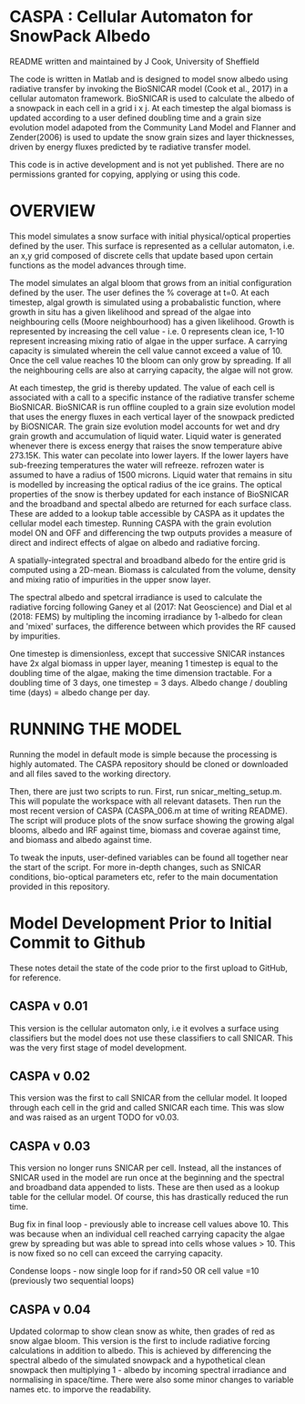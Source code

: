 # CASPA : Cellular Automaton for SnowPack Albedo

README written and maintained by J Cook, University of Sheffield

The code is written in Matlab and is designed to model snow albedo using radiative transfer by invoking the BioSNICAR model (Cook et al., 2017) in a cellular automaton framework. BioSNICAR is used to calculate the albedo of a snowpack in each cell in a grid i x j. At each timestep the algal biomass is updated according to a user defined doubling time and a grain size evolution model adapoted from the Community Land Model and Flanner and Zender(2006) is used to update the snow grain sizes and layer thicknesses, driven by energy fluxes predicted by te radiative transfer model.

This code is in active development and is not yet published. There are no permissions granted for copying, applying or using this code.


# OVERVIEW

This model simulates a snow surface with initial physical/optical properties
defined by the user. This surface is represented as a cellular automaton,
i.e. an x,y grid composed of discrete cells that update based upon certain
functions as the model advances through time.

The model simulates an algal bloom that grows from an initial configuration
defined by the user. The user defines the % coverage at t=0. At each timestep,
algal growth is simulated using a probabalistic function, where growth in situ
has a given likelihood and spread of the algae into neighbouring cells
(Moore neighbourhood) has a given likelihood. Growth is represented by 
increasing the cell value - i.e. 0 represents clean ice, 1-10 represent 
increasing mixing ratio of algae in the upper surface. A carrying capacity 
is simulated wherein the cell value cannot exceed a value of 10. Once the 
cell value reaches 10 the bloom can only grow by spreading. If all the 
neighbouring cells are also at carrying capacity, the algae will not grow.

At each timestep, the grid is thereby updated. The value of each cell is
associated with a call to a specific instance of the radiative transfer
scheme BioSNICAR. BioSNICAR is run offline coupled to a grain size evolution
model that uses the energy fluxes in each vertical layer of the snowpack
predicted by BiOSNICAR. The grain size evolution model accounts for wet and 
dry grain growth and accumulation of liquid water. Liquid water is 
generated whenever there is excess energy that raises the snow temperature
abive 273.15K. This water can pecolate into lower layers. If the lower layers
have sub-freezing temperatures the water will refreeze. refrozen water is
assumed to have a radius of 1500 microns. Liquid water that remains in situ
is modelled by increasing the optical radius of the ice grains. The optical
properties of the snow is therbey updated for each instance of BioSNICAR and
the broadband and spectal albedo are returned for each surface class. These
are added to a lookup table accessible by CASPA as it updates the cellular
model each timestep. Running CASPA with the grain evolution model ON and OFF 
and differencing the twp outputs provides a measure of direct and indirect 
effects of algae on albedo and radiative forcing.

A spatially-integrated spectral and broadband albedo for the entire grid is 
computed using a 2D-mean. Biomass is calculated from the volume, density and 
mixing ratio of impurities in the upper snow layer.

The spectral albedo and spetcral irradiance is used to calculate the radiative
forcing following Ganey et al (2017: Nat Geoscience) and Dial et al (2018: FEMS)
by multipling the incoming irradiance by 1-albedo for clean and 'mixed'
surfaces, the difference between which provides the RF caused by
impurities.

One timestep is dimensionless, except that successive SNICAR instances
have 2x algal biomass in upper layer, meaning 1 timestep is equal to the
doubling time of the algae, making the time dimension tractable. For a
doubling time of 3 days, one timestep = 3 days. Albedo change / doubling
time (days) = albedo change per day.


# RUNNING THE MODEL

Running the model in default mode is simple because the processing is highly
automated. The CASPA repository should be cloned or downloaded and all files
saved to the working directory. 

Then, there are just two scripts to run. First, run snicar_melting_setup.m. 
This will populate the workspace with all relevant datasets. Then run the
most recent version of CASPA (CASPA_006.m at time of writing README).
The script will produce plots of the snow surface showing the growing algal 
blooms, albedo and IRF against time, biomass and coverae against time, and
biomass and albedo against time.

To tweak the inputs, user-defined variables can be found all together near 
the start of the script. For more in-depth changes, such as SNICAR conditions,
bio-optical parameters etc, refer to the main documentation provided in this
repository.



# Model Development Prior to Initial Commit to Github
These notes detail the state of the code prior to the first upload to GitHub,
for reference.

## CASPA v 0.01

This version is the cellular automaton only, i.e it evolves a surface using
classifiers but the model does not use these classifiers to call SNICAR. This
was the very first stage of model development.


## CASPA v 0.02

This version was the first to call SNICAR from the cellular model. It looped
through each cell in the grid and called SNICAR each time. This was slow and was
raised as an urgent TODO for v0.03. 


## CASPA v 0.03

This version no longer runs SNICAR per cell. Instead, all the instances of SNICAR used
in the model are run once at the beginning and the spectral and broadband
data appended to lists. These are then used as a lookup table for the
cellular model. Of course, this has drastically reduced the run time.

Bug fix in final loop - previously able to increase cell values above
10. This was because when an individual cell reached carrying capacity
the algae grew by spreading but was able to spread into cells whose
values > 10. This is now fixed so no cell can exceed the carrying
capacity.

Condense loops - now single loop for if rand>50 OR cell value 
 =10 (previously two sequential loops)


## CASPA v 0.04

Updated colormap to show clean snow as white, then grades of red as snow algae
bloom. This version is the first to include radiative forcing calculations in
addition to albedo. This is achieved by differencing the spectral albedo of the
simulated snowpack and a hypothetical clean snowpack then multiplying
1 - albedo by incoming spectral irradiance and normalising in space/time. There were
also some minor changes to variable names etc. to imporve the readability.
